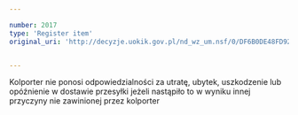 ```yaml
---

number: 2017
type: 'Register item'
original_uri: 'http://decyzje.uokik.gov.pl/nd_wz_um.nsf/0/DF6B0DE48FD92412C12577960030DECC?OpenDocument'


---
```


Kolporter nie ponosi odpowiedzialności za utratę, ubytek, uszkodzenie lub opóźnienie w dostawie przesyłki jeżeli nastąpiło to w wyniku innej przyczyny nie zawinionej przez kolporter
